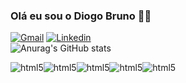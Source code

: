 ### Olá eu sou o Diogo Bruno 👋🏽

[![Gmail](https://img.shields.io/badge/Gmail-D14836?style=for-the-badge&logo=gmail&logoColor=white)](diogobamorim06@gmail.com) [![Linkedin](https://img.shields.io/badge/LinkedIn-0077B5?style=for-the-badge&logo=linkedin&logoColor=white)](www.linkedin.com/in/diogo-bruno-de-sá-amorim-a0263326b)
<br/>
![Anurag's GitHub stats](https://github-readme-stats.vercel.app/api?username=DiogoBramorim&show_icons=true&theme=radical)
<div style="display: flex"><br/>
<img align="center" alt="html5" src="https://img.shields.io/badge/Python-3776AB?style=for-the-badge&logo=python&logoColor=white">

<img align="center" alt="html5" src="https://img.shields.io/badge/Java-911?style=for-the-badge&logo=java">

<img align="center" alt="html5" src="https://img.shields.io/badge/JavaScript-323330?style=for-the-badge&logo=javascript&logoColor=F7DF1E">

<img align="center" alt="html5" src="https://img.shields.io/badge/HTML5-E34F26?style=for-the-badge&logo=html5&logoColor=white">

<img align="center" alt="html5" src="https://img.shields.io/badge/CSS3-1572B6?style=for-the-badge&logo=css3&logoColor=white">
</div>
